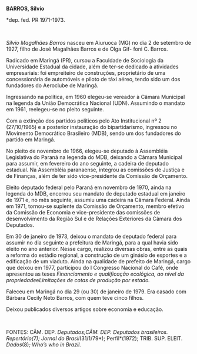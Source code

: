 **BARROS, Sílvio**

\*dep. fed. PR 1971-1973.

 

*Sílvio Magalhães Barros* nasceu em Aiuruoca (MG) no dia 2 de setembro
de 1927, filho de José Magalhães Barros e de Olga Gif- foni C. Barros.

Radicado em Maringá (PR), cursou a Faculdade de Sociologia da
Universidade Estadual da cidade, além de ter-se dedicado a atividades
empresariais: foi empreiteiro de construções, proprietário de uma
concessionária de automóveis e piloto de táxi aéreo, tendo sido um dos
fundadores do Aeroclube de Maringá.

Ingressando na política, em 1960 elegeu-se vereador à Câmara Municipal
na legenda da União Democrática Nacional (UDN). Assumindo o mandato em
1961, reelegeu-se no pleito seguinte.

Com a extinção dos partidos políticos pelo Ato Institucional nº 2
(27/10/1965) e a posterior instauração do bipartidarismo, ingressou no
Movimento Democrático Brasileiro (MDB), sendo um dos fundadores do
partido em Maringá.

No pleito de novembro de 1966, elegeu-se deputado à Assembléia
Legislativa do Paraná na legenda do MDB, deixando a Câmara Municipal
para assumir, em fevereiro do ano seguinte, a cadeira de deputado
estadual. Na Assembléia paranaense, integrou as comissões de Justiça e
de Finanças, além de ter sido vice-presidente da Comissão de Orçamento.

Eleito deputado federal pelo Paraná em novembro de 1970, ainda na
legenda do MDB, encerrou seu mandato de deputado estadual em janeiro de
1971 e, no mês seguinte, assumiu uma cadeira na Câmara Federal. Ainda em
1971, tornou-se suplente da Comissão de Orçamento, membro efetivo da
Comissão de Economia e vice-presidente das comissões de desenvolvimento
da Região Sul e de Relações Exteriores da Câmara dos Deputados.

Em 30 de janeiro de 1973, deixou o mandato de deputado federal para
assumir no dia seguinte a prefeitura de Maringá, para a qual havia sido
eleito no ano anterior. Nesse cargo, realizou diversas obras, entre as
quais a reforma do estádio regional, a construção de um ginásio de
esportes e a edificação de um viaduto. Ainda na qualidade de prefeito de
Maringá, cargo que deixou em 1977, participou do I Congresso Nacional do
Café, onde apresentou as teses *Financiamento e qualificação ecológica,
ao nível da propriedade*e*Limitações de cotas de produção por estado.*

Faleceu em Maringá no dia 29 (ou 30) de janeiro de 1979. Era casado com
Bárbara Cecily Neto Barros, com quem teve cinco filhos.

Deixou publicados diversos artigos sobre economia e educação.

 

FONTES: CÂM. DEP. *Deputados;*CÂM. DEP. *Deputados brasileiros.
Repertório*(7)*; Jornal* *do Brasil*(31/1/79*); Perfil*(1972); TRIB.
SUP. ELEIT. *Dados*(8)*; Who’s who in Brazil.*

 
